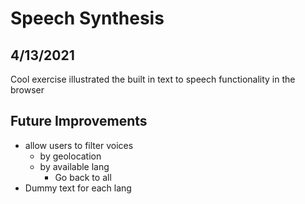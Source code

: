 # Speech Synthesis

## 4/13/2021
Cool exercise illustrated the built in text to speech functionality in the browser

## Future Improvements
- allow users to filter voices
  - by geolocation
  - by available lang
    - Go back to all
- Dummy text for each lang